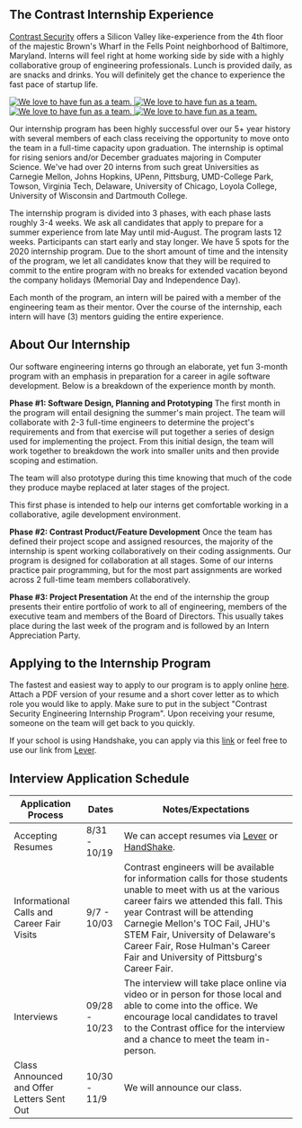 ## The Contrast Internship Experience
[Contrast Security](https://stackoverflow.com/jobs/companies/contrast-security) offers a Silicon Valley like-experience from the 4th floor of the majestic Brown's Wharf in the Fells Point neighborhood of Baltimore, Maryland. Interns will feel right at home working side by side with a highly collaborative group of engineering professionals. Lunch is provided daily, as are snacks and drinks. You will definitely get the chance to experience the fast pace of startup life.

<a href="images/2019Interns.jpg" title="We love to have fun as a team.">
<img src="images/2019Interns.jpg" alt="We love to have fun as a team.">
</a>
<a href="images/2018Interns.jpg" title="We love to have fun as a team.">
<img src="images/2018Interns.jpg" alt="We love to have fun as a team.">
</a>
<a href="images/2017Interns.png" title="We love to have fun as a team.">
<img src="images/2017Interns.png" alt="We love to have fun as a team.">
<a href="images/interns.jpg" title="We love to have fun as a team.">
<img src="images/interns.jpg" alt="We love to have fun as a team.">
</a>
</a>

Our internship program has been highly successful over our 5+ year history with several members of each class receiving the opportunity to move onto the team in a full-time capacity upon graduation. The internship is optimal for rising seniors and/or December graduates majoring in Computer Science. We've had over 20 interns from such great Universities as Carnegie Mellon, Johns Hopkins, UPenn, Pittsburg, UMD-College Park, Towson, Virginia Tech, Delaware, University of Chicago, Loyola College, University of Wisconsin and Dartmouth College.

The internship program is divided into 3 phases, with each phase lasts roughly 3-4 weeks. We ask all candidates that apply to prepare for a summer experience from late May until mid-August. The program lasts 12 weeks. Participants can start early and stay longer. We have 5 spots for the 2020 internship program. Due to the short amount of time and the intensity of the program, we let all candidates know that they will be required to commit to the entire program with no breaks for extended vacation beyond the company holidays (Memorial Day and Independence Day).

Each month of the program, an intern will be paired with a member of the engineering team as their mentor. Over the course of the internship, each intern will have (3) mentors guiding the entire experience.


## About Our Internship
Our software engineering interns go through an elaborate, yet fun 3-month program with an emphasis in preparation for a career in agile software development. Below is a breakdown of the experience month by month.

**Phase #1: Software Design, Planning and Prototyping**
The first month in the program will entail designing the summer's main project. The team will collaborate with 2-3 full-time engineers to determine the project's requirements and from that exercise will put together a series of design used for implementing the project. From this initial design, the team will work together to breakdown the work into smaller units and then provide scoping and estimation.

The team will also prototype during this time knowing that much of the code they produce maybe replaced at later stages of the project.

This first phase is intended to help our interns get comfortable working in a collaborative, agile development environment.

**Phase #2: Contrast Product/Feature Development**
Once the team has defined their project scope and assigned resources, the majority of the internship is spent working collaboratively on their coding assignments. Our program is designed for collaboration at all stages. Some of our interns practice pair programming, but for the most part assignments are worked across 2 full-time team members collaboratively.

**Phase #3: Project Presentation**
At the end of the internship the group presents their entire portfolio of work to all of engineering, members of the executive team and members of the Board of Directors. This usually takes place during the last week of the program and is followed by an Intern Appreciation Party.


## Applying to the Internship Program
The fastest and easiest way to apply to our program is to apply online [here](https://jobs.lever.co/contrastsecurity/035fee59-5146-4bb6-8d55-7a4a20c43d5b). Attach a PDF version of your resume and a short cover letter as to which role you would like to apply. Make sure to put in the subject "Contrast Security Engineering Internship Program". Upon receiving your resume, someone on the team will get back to you quickly.

If your school is using Handshake, you can apply via this [link](https://app.joinhandshake.com/jobs/2947586) or feel free to use our link from [Lever](https://jobs.lever.co/contrastsecurity/035fee59-5146-4bb6-8d55-7a4a20c43d5b).



## Interview Application Schedule

| Application Process                        | Dates         | Notes/Expectations                                                                                                                                                                                  |
|--------------------------------------------|---------------|-----------------------------------------------------------------------------------------------------------------------------------------------------------------------------------------------------|
| Accepting Resumes                          | 8/31 - 10/19  | We can accept resumes via [Lever](https://jobs.lever.co/contrastsecurity/035fee59-5146-4bb6-8d55-7a4a20c43d5b) or [HandShake](https://app.joinhandshake.com/jobs/3017837).                          |
| Informational Calls and Career Fair Visits | 9/7 - 10/03    | Contrast engineers will be available for information calls for those students unable to meet with us at the various career fairs we attended this fall.  This year Contrast will be attending Carnegie Mellon's TOC Fail, JHU's STEM Fair, University of Delaware's Career Fair, Rose Hulman's Career Fair and University of Pittsburg's Career Fair.|                                           |
| Interviews                                 | 09/28 - 10/23 | The interview will take place online via video or in person for those local and able to come into the office. We encourage local candidates to travel to the Contrast office for the interview and a chance to meet the team in-person.|
| Class Announced and Offer Letters Sent Out                     | 10/30 - 11/9   | We will announce our class.                                                                                                                                                                         |

